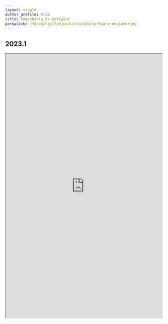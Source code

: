 ```yaml
---
layout: single
author_profile: true
title: Engenharia de Software
permalink: /teaching/ifpe/paulista/ads/software-engineering
---
```


## 2023.1

<iframe src="https://docs.google.com/spreadsheets/d/e/2PACX-1vR5r4k3NglduRr1UII0dIt8RRRJ4roiSFKLbCFQWsDrRUkU0-vEMC0pp5B3ZE3eCcUhdploDOw-FGeX/pubhtml?gid=0&amp;single=true&amp;widget=true&amp;headers=false" style="position: relative; width: 100%;" height="850"></iframe>
